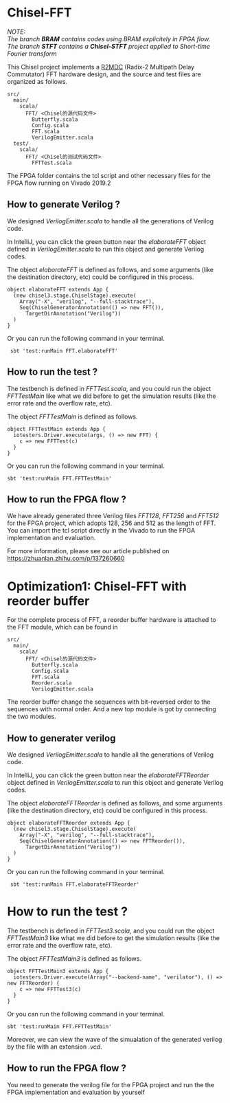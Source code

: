 # Chisel-FFT  
*NOTE:   
The branch **BRAM** contains codes using BRAM explicitely in FPGA flow.  
The branch **STFT** contains a **Chisel-STFT** project applied to Short-time Fourier transform*  
  
This Chisel project implements a [R2MDC](https://ieeexplore.ieee.org/document/7421167) (Radix-2 Multipath Delay Commutator) FFT hardware design, and the source and test files are organized as follows.

```
src/
  main/
    scala/
      FFT/ <Chisel的源代码文件>
        Butterfly.scala
        Config.scala
        FFT.scala
        VerilogEmitter.scala
  test/
    scala/
      FFT/ <Chisel的测试代码文件>
        FFTTest.scala
```

The FPGA folder contains the tcl script and other necessary files for the FPGA flow running on Vivado 2019.2

## How to generate Verilog ?

We designed *VerilogEmitter.scala* to handle all the generations of Verilog code.

In IntelliJ, you can click the green button near the *elaborateFFT*  object defined in *VerilogEmitter.scala* to run this object and generate Verilog codes.

The object *elaborateFFT*  is defined as follows, and some arguments (like the destination directory, etc) could be configured in this process.

```
object elaborateFFT extends App {
  (new chisel3.stage.ChiselStage).execute(
    Array("-X", "verilog", "--full-stacktrace"),
    Seq(ChiselGeneratorAnnotation(() => new FFT()),
      TargetDirAnnotation("Verilog"))
  )
}
```

Or you can run the following command in your terminal.

```
 sbt 'test:runMain FFT.elaborateFFT'
```

## How to run the test ?

The testbench is defined in *FFTTest.scala*, and you could run the object *FFTTestMain* like what we did before to get the simulation results (like the error rate and the overflow rate, etc).

The object *FFTTestMain* is defined as follows.

```
object FFTTestMain extends App {
  iotesters.Driver.execute(args, () => new FFT) {
    c => new FFTTest(c)
  }
}
```
 
Or you can run the following command in your terminal.

```
sbt 'test:runMain FFT.FFTTestMain'
```

## How to run the FPGA flow ?

We have already generated three Verilog files *FFT128*, *FFT256* and *FFT512* for the FPGA project, which adopts 128, 256 and 512 as the length of FFT. You can import the tcl script directly in the Vivado to run the FPGA implementation and evaluation.

For more information, please see our article published on https://zhuanlan.zhihu.com/p/137260660 

# Optimization1: Chisel-FFT with reorder buffer

For the complete process of FFT, a reorder buffer hardware is attached to the FFT module, which can be found in

```
src/
  main/
    scala/
      FFT/ <Chisel的源代码文件>
        Butterfly.scala
        Config.scala
        FFT.scala
        Reorder.scala
        VerilogEmitter.scala
```

The reorder buffer change the sequences with bit-reversed order to the sequences with normal order. And a new top module is got by connecting the two modules.

## How to generater verilog

We designed *VerilogEmitter.scala* to handle all the generations of Verilog code.

In IntelliJ, you can click the green button near the *elaborateFFTReorder*  object defined in *VerilogEmitter.scala* to run this object and generate Verilog codes.

The object *elaborateFFTReorder*  is defined as follows, and some arguments (like the destination directory, etc) could be configured in this process.

```
object elaborateFFTReorder extends App {
  (new chisel3.stage.ChiselStage).execute(
    Array("-X", "verilog", "--full-stacktrace"),
    Seq(ChiselGeneratorAnnotation(() => new FFTReorder()),
      TargetDirAnnotation("Verilog"))
  )
}
```

Or you can run the following command in your terminal.

```
 sbt 'test:runMain FFT.elaborateFFTReorder'
```

# How to run the test ?

The testbench is defined in *FFTTest3.scala*, and you could run the object *FFTTestMain3* like what we did before to get the simulation results (like the error rate and the overflow rate, etc).

The object *FFTTestMain3* is defined as follows.

```
object FFTTestMain3 extends App {
  iotesters.Driver.execute(Array("--backend-name", "verilator"), () => new FFTReorder) {
    c => new FFTTest3(c)
  }
}
```
 
Or you can run the following command in your terminal.

```
sbt 'test:runMain FFT.FFTTestMain'
```

Moreover, we can view the wave of the simualation of the generated verilog by the file with an extension *.vcd*.

## How to run the FPGA flow ?

You need to generate the verilog file for the FPGA project and run the the FPGA implementation and evaluation by yourself 
